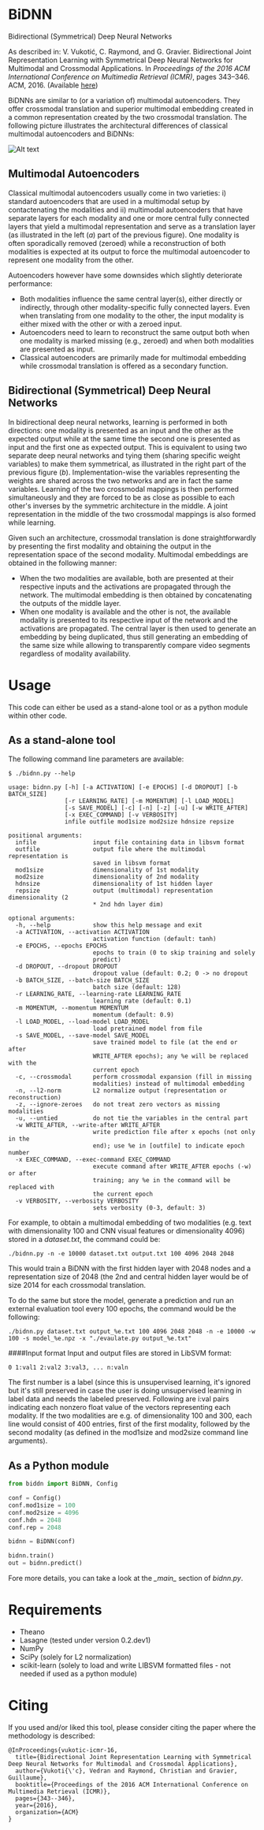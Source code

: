 BiDNN
=====
Bidirectional (Symmetrical) Deep Neural Networks

As described in: V. Vukotić, C. Raymond, and G. Gravier. Bidirectional Joint Representation Learning with Symmetrical Deep Neural Networks for Multimodal and Crossmodal Applications. In *Proceedings of the 2016 ACM International Conference on Multimedia Retrieval (ICMR)*, pages 343–346. ACM, 2016. (Available [here](https://hal.inria.fr/hal-01314302/document))

BiDNNs are similar to (or a variation of) multimodal autoencoders. They offer crossmodal translation and superior multimodal embedding created in a common representation created by the two crossmodal translation. The following picture illustrates the architectural differences of classical multimodal autoencoders and BiDNNs:

![Alt text](images/AEvsBiDNN.png?raw=true "Title")

Multimodal Autoencoders
-----------------------

Classical multimodal autoencoders usually come in two varieties: i) standard autoencoders that are used in a multimodal setup by contactenating the modalities and ii) multimodal autoencoders that have separate layers for each modality and one or more central fully connected layers that yield a multimodal representation and serve as a translation layer (as illustrated in the left (*a*) part of the previous figure). One modality is often sporadically removed (zeroed) while a reconstruction of both modalities is expected at its output to force the multimodal autoencoder to represent one modality from the other.

Autoencoders however have some downsides which slightly deteriorate performance:
* Both modalities influence the same central layer(s), either directly or indirectly, through other modality-specific fully connected layers. Even when translating from one modality to the other, the input modality is either mixed with the other or with a zeroed input.
* Autoencoders need to learn to reconstruct the same output both when one modality is marked missing (e.g., zeroed) and when both modalities are presented as input.
* Classical autoencoders are primarily made for multimodal embedding while crossmodal translation is offered as a secondary function.

Bidirectional (Symmetrical) Deep Neural Networks
------------------------------------------------

In bidirectional deep neural networks, learning is performed in both directions: one modality is presented as an input and the other as the expected output while at the same time the second one is presented as input and the first one as expected output. This is equivalent to using two separate deep neural networks and tying them (sharing specific weight variables) to make them symmetrical, as illustrated in the right part of the previous figure (*b*). Implementation-wise the variables representing the weights are shared across the two networks and are in fact the same variables. Learning of the two crossmodal mappings is then performed simultaneously and they are forced to be as close as possible to each other's inverses by the symmetric architecture in the middle. A joint representation in the middle of the two crossmodal mappings is also formed while learning.

Given such an architecture, crossmodal translation is done straightforwardly by presenting the first modality and obtaining the output in the representation space of the second modality. Multimodal embeddings are obtained in the following manner:
* When the two modalities are available, both are presented at their respective inputs and the activations are propagated through the network. The multimodal embedding is then obtained by concatenating the outputs of the middle layer.
* When one modality is available and the other is not, the available modality is presented to its respective input of the network and the activations are propagated. The central layer is then used to generate an embedding by being duplicated, thus still generating an embedding of the same size while allowing to transparently compare video segments regardless of modality availability.

Usage
=====
This code can either be used as a stand-alone tool or as a python module within other code.

As a stand-alone tool
---------------------

The following command line parameters are available:
```
$ ./bidnn.py --help

usage: bidnn.py [-h] [-a ACTIVATION] [-e EPOCHS] [-d DROPOUT] [-b BATCH_SIZE]
                [-r LEARNING_RATE] [-m MOMENTUM] [-l LOAD_MODEL]
                [-s SAVE_MODEL] [-c] [-n] [-z] [-u] [-w WRITE_AFTER]
                [-x EXEC_COMMAND] [-v VERBOSITY]
                infile outfile mod1size mod2size hdnsize repsize

positional arguments:
  infile                input file containing data in libsvm format
  outfile               output file where the multimodal representation is
                        saved in libsvm format
  mod1size              dimensionality of 1st modality
  mod2size              dimensionality of 2nd modality
  hdnsize               dimensionality of 1st hidden layer
  repsize               output (multimodal) representation dimensionality (2
                        * 2nd hdn layer dim)

optional arguments:
  -h, --help            show this help message and exit
  -a ACTIVATION, --activation ACTIVATION
                        activation function (default: tanh)
  -e EPOCHS, --epochs EPOCHS
                        epochs to train (0 to skip training and solely
                        predict)
  -d DROPOUT, --dropout DROPOUT
                        dropout value (default: 0.2; 0 -> no dropout
  -b BATCH_SIZE, --batch-size BATCH_SIZE
                        batch size (default: 128)
  -r LEARNING_RATE, --learning-rate LEARNING_RATE
                        learning rate (default: 0.1)
  -m MOMENTUM, --momentum MOMENTUM
                        momentum (default: 0.9)
  -l LOAD_MODEL, --load-model LOAD_MODEL
                        load pretrained model from file
  -s SAVE_MODEL, --save-model SAVE_MODEL
                        save trained model to file (at the end or after
                        WRITE_AFTER epochs); any %e will be replaced with the
                        current epoch
  -c, --crossmodal      perform crossmodal expansion (fill in missing
                        modalities) instead of multimodal embedding
  -n, --l2-norm         L2 normalize output (representation or reconstruction)
  -z, --ignore-zeroes   do not treat zero vectors as missing modalities
  -u, --untied          do not tie the variables in the central part
  -w WRITE_AFTER, --write-after WRITE_AFTER
                        write prediction file after x epochs (not only in the
                        end); use %e in [outfile] to indicate epoch number
  -x EXEC_COMMAND, --exec-command EXEC_COMMAND
                        execute command after WRITE_AFTER epochs (-w) or after
                        training; any %e in the command will be replaced with
                        the current epoch
  -v VERBOSITY, --verbosity VERBOSITY
                        sets verbosity (0-3, default: 3)
```

For example, to obtain a multimodal embedding of two modalities (e.g. text with dimensionality 100 and CNN visual features or dimensionality 4096) stored in a *dataset.txt*, the command could be:
```
./bidnn.py -n -e 10000 dataset.txt output.txt 100 4096 2048 2048
```
This would train a BiDNN with the first hidden layer with 2048 nodes and a representation size of 2048 (the 2nd and central hidden layer would be of size 2014 for each crossmodal translation.

To do the same but store the model, generate a prediction and run an external evaluation tool every 100 epochs, the command would be the following:
```
./bidnn.py dataset.txt output_%e.txt 100 4096 2048 2048 -n -e 10000 -w 100 -s model_%e.npz -x "./evaulate.py output_%e.txt"
```
####Input format
Input and output files are stored in LibSVM format:
```
0 1:val1 2:val2 3:val3, ... n:valn
```
The first number is a label (since this is unsupervised learning, it's ignored but it's still preserved in case the user is doing unsupervised learning in label data and needs the labeled preserved. Following are i:val pairs indicating each nonzero float value of the vectors representing each modality. If the two modalities are e.g. of dimensionality 100 and 300, each line would consist of 400 entries, first of the first modality, followed by the second modality (as defined in the mod1size and mod2size command line arguments).

As a Python module
-------------------
```python
from biddn import BiDNN, Config

conf = Config()
conf.mod1size = 100
conf.mod2size = 4096
conf.hdn = 2048
conf.rep = 2048

bidnn = BiDNN(conf)

bidnn.train()
out = bidnn.predict()
```
Fore more details, you can take a look at the *\__main\__* section of *bidnn.py*.

Requirements
============

* Theano
* Lasagne (tested under version 0.2.dev1)
* NumPy
* SciPy (solely for L2 normalization)
* scikit-learn (solely to load and write LIBSVM formatted files - not needed if used as a python module)

Citing
======

If you used and/or liked this tool, please consider citing the paper where the methodology is described:
```
@InProceedings{vukotic-icmr-16,
  title={Bidirectional Joint Representation Learning with Symmetrical Deep Neural Networks for Multimodal and Crossmodal Applications},
  author={Vukoti{\'c}, Vedran and Raymond, Christian and Gravier, Guillaume},
  booktitle={Proceedings of the 2016 ACM International Conference on Multimedia Retrieval (ICMR)},
  pages={343--346},
  year={2016},
  organization={ACM}
}
```
